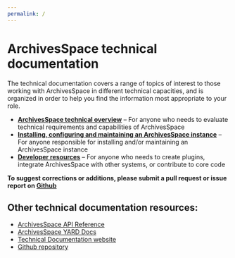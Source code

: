 ```yaml
---
permalink: /
---
```


# ArchivesSpace technical documentation

The technical documentation covers a range of topics of interest to those working with ArchivesSpace in different technical capacities, and is organized in order to help you find the information most appropriate to your role.

- **[ArchivesSpace technical overview](./readme_evaluate.html)** – For anyone who needs to evaluate technical requirements and capabilities of ArchivesSpace
- **[Installing, configuring and maintaining an ArchivesSpace instance](./readme_implement.html)** – For anyone responsible for installing and/or maintaining an ArchivesSpace instance
- **[Developer resources](./readme_develop.html)** – For anyone who needs to create plugins, integrate ArchivesSpace with other systems, or contribute to core code

**To suggest corrections or additions, please submit a pull request or issue report on [Github](https://github.com/archivesspace/tech-docs)**

## Other technical documentation resources:

- [ArchivesSpace API Reference](http://archivesspace.github.io/archivesspace/api/)
- [ArchivesSpace YARD Docs](http://archivesspace.github.io/archivesspace/doc/)
- [Technical Documentation website](https://archivesspace.github.io/tech-docs/)
- [Github repository](https://github.com/archivesspace/tech-docs)
